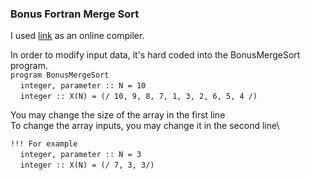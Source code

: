 ### Bonus Fortran Merge Sort

I used [link](https://www.jdoodle.com/execute-fortran-online/) as an online compiler.

In order to modify input data, it's hard coded into the BonusMergeSort program.\
`program BonusMergeSort`\
&nbsp;&nbsp;&nbsp;&nbsp;`integer, parameter :: N = 10`\
&nbsp;&nbsp;&nbsp;&nbsp;`integer :: X(N) = (/ 10, 9, 8, 7, 1, 3, 2, 6, 5, 4 /)`
        
You may change the size of the array in the first line\
To change the array inputs, you may change it in the second line\

`!!! For example`\
&nbsp;&nbsp;&nbsp;&nbsp;`integer, parameter :: N = 3`\
&nbsp;&nbsp;&nbsp;&nbsp;`integer :: X(N) = (/ 7, 3, 3/)`


